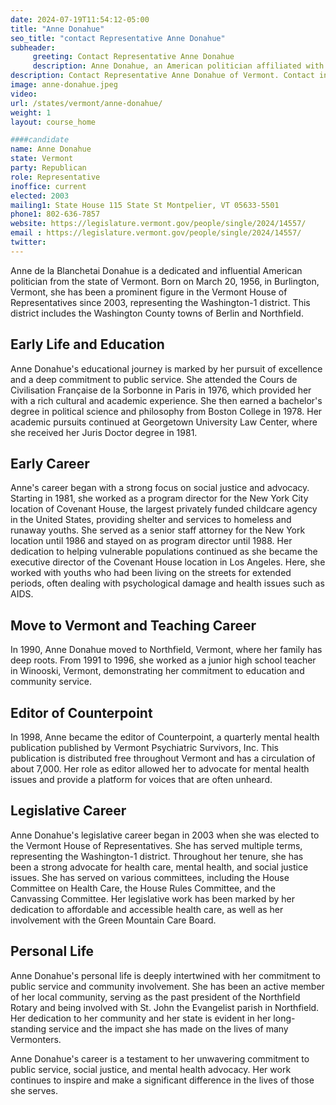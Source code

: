 ```yaml
---
date: 2024-07-19T11:54:12-05:00
title: "Anne Donahue"
seo_title: "contact Representative Anne Donahue"
subheader:
     greeting: Contact Representative Anne Donahue
     description: Anne Donahue, an American politician affiliated with the Republican Party, serves as a member of the Vermont House of Representatives, representing the Washington-1 District. She assumed office in 2003.
description: Contact Representative Anne Donahue of Vermont. Contact information for Anne Donahue includes email address, phone number, and mailing address.
image: anne-donahue.jpeg
video:
url: /states/vermont/anne-donahue/
weight: 1
layout: course_home

####candidate
name: Anne Donahue
state: Vermont
party: Republican
role: Representative
inoffice: current
elected: 2003
mailing1: State House 115 State St Montpelier, VT 05633-5501
phone1: 802-636-7857
website: https://legislature.vermont.gov/people/single/2024/14557/
email : https://legislature.vermont.gov/people/single/2024/14557/
twitter: 
---
```

Anne de la Blanchetai Donahue is a dedicated and influential American politician from the state of Vermont. Born on March 20, 1956, in Burlington, Vermont, she has been a prominent figure in the Vermont House of Representatives since 2003, representing the Washington-1 district. This district includes the Washington County towns of Berlin and Northfield.

## Early Life and Education

Anne Donahue's educational journey is marked by her pursuit of excellence and a deep commitment to public service. She attended the Cours de Civilisation Française de la Sorbonne in Paris in 1976, which provided her with a rich cultural and academic experience. She then earned a bachelor's degree in political science and philosophy from Boston College in 1978. Her academic pursuits continued at Georgetown University Law Center, where she received her Juris Doctor degree in 1981.

## Early Career

Anne's career began with a strong focus on social justice and advocacy. Starting in 1981, she worked as a program director for the New York City location of Covenant House, the largest privately funded childcare agency in the United States, providing shelter and services to homeless and runaway youths. She served as a senior staff attorney for the New York location until 1986 and stayed on as program director until 1988. Her dedication to helping vulnerable populations continued as she became the executive director of the Covenant House location in Los Angeles. Here, she worked with youths who had been living on the streets for extended periods, often dealing with psychological damage and health issues such as AIDS.

## Move to Vermont and Teaching Career

In 1990, Anne Donahue moved to Northfield, Vermont, where her family has deep roots. From 1991 to 1996, she worked as a junior high school teacher in Winooski, Vermont, demonstrating her commitment to education and community service. 

## Editor of Counterpoint

In 1998, Anne became the editor of Counterpoint, a quarterly mental health publication published by Vermont Psychiatric Survivors, Inc. This publication is distributed free throughout Vermont and has a circulation of about 7,000. Her role as editor allowed her to advocate for mental health issues and provide a platform for voices that are often unheard.

## Legislative Career

Anne Donahue's legislative career began in 2003 when she was elected to the Vermont House of Representatives. She has served multiple terms, representing the Washington-1 district. Throughout her tenure, she has been a strong advocate for health care, mental health, and social justice issues. She has served on various committees, including the House Committee on Health Care, the House Rules Committee, and the Canvassing Committee. Her legislative work has been marked by her dedication to affordable and accessible health care, as well as her involvement with the Green Mountain Care Board.

## Personal Life

Anne Donahue's personal life is deeply intertwined with her commitment to public service and community involvement. She has been an active member of her local community, serving as the past president of the Northfield Rotary and being involved with St. John the Evangelist parish in Northfield. Her dedication to her community and her state is evident in her long-standing service and the impact she has made on the lives of many Vermonters.

Anne Donahue's career is a testament to her unwavering commitment to public service, social justice, and mental health advocacy. Her work continues to inspire and make a significant difference in the lives of those she serves.


